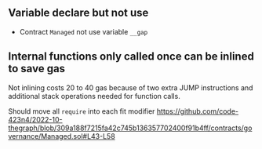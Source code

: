 ## Variable declare but not use
- Contract `Managed` not use variable `__gap`

## Internal functions only called once can be inlined to save gas
Not inlining costs 20 to 40 gas because of two extra JUMP instructions and additional stack operations needed for function calls.

Should move all `require` into each fit modifier 
https://github.com/code-423n4/2022-10-thegraph/blob/309a188f7215fa42c745b136357702400f91b4ff/contracts/governance/Managed.sol#L43-L58
